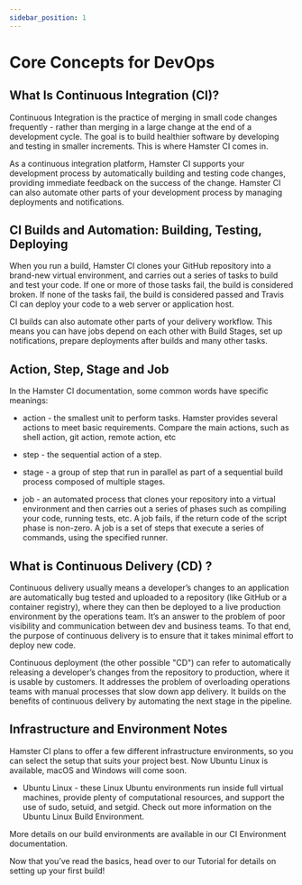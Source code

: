 ```yaml
---
sidebar_position: 1
---
```


# Core Concepts for DevOps

## What Is Continuous Integration (CI)?

Continuous Integration is the practice of merging in small code changes frequently - rather than merging in a large change at the end of a development cycle. The goal is to build healthier software by developing and testing in smaller increments. This is where Hamster CI comes in.

As a continuous integration platform, Hamster CI supports your development process by automatically building and testing code changes, providing immediate feedback on the success of the change. Hamster CI can also automate other parts of your development process by managing deployments and notifications.

## CI Builds and Automation: Building, Testing, Deploying

When you run a build, Hamster CI clones your GitHub repository into a brand-new virtual environment, and carries out a series of tasks to build and test your code. If one or more of those tasks fail, the build is considered broken. If none of the tasks fail, the build is considered passed and Travis CI can deploy your code to a web server or application host.

CI builds can also automate other parts of your delivery workflow. This means you can have jobs depend on each other with Build Stages, set up notifications, prepare deployments after builds and many other tasks.

## Action, Step, Stage and Job

In the Hamster CI documentation, some common words have specific meanings:

* action - the smallest unit to perform tasks. Hamster provides several actions to meet basic requirements. Compare the main actions, such as shell action, git action, remote action, etc

* step - the sequential action of a step.

* stage - a group of step that run in parallel as part of a sequential build process composed of multiple stages.

* job - an automated process that clones your repository into a virtual environment and then carries out a series of phases such as compiling your code, running tests, etc. A job fails, if the return code of the script phase is non-zero. A job is a set of steps that execute a series of commands, using the specified runner.

## What is Continuous Delivery (CD) ?

Continuous delivery usually means a developer’s changes to an application are automatically bug tested and uploaded to a repository (like GitHub or a container registry), where they can then be deployed to a live production environment by the operations team. It’s an answer to the problem of poor visibility and communication between dev and business teams. To that end, the purpose of continuous delivery is to ensure that it takes minimal effort to deploy new code.

Continuous deployment (the other possible "CD") can refer to automatically releasing a developer’s changes from the repository to production, where it is usable by customers. It addresses the problem of overloading operations teams with manual processes that slow down app delivery. It builds on the benefits of continuous delivery by automating the next stage in the pipeline.




## Infrastructure and Environment Notes

Hamster CI plans to offer a few different infrastructure environments, so you can select the setup that suits your project best. Now Ubuntu Linux is available, macOS and Windows will come soon.

* Ubuntu Linux - these Linux Ubuntu environments run inside full virtual machines, provide plenty of computational resources, and support the use of sudo, setuid, and setgid. Check out more information on the Ubuntu Linux Build Environment.

More details on our build environments are available in our CI Environment documentation.

Now that you’ve read the basics, head over to our Tutorial for details on setting up your first build!
